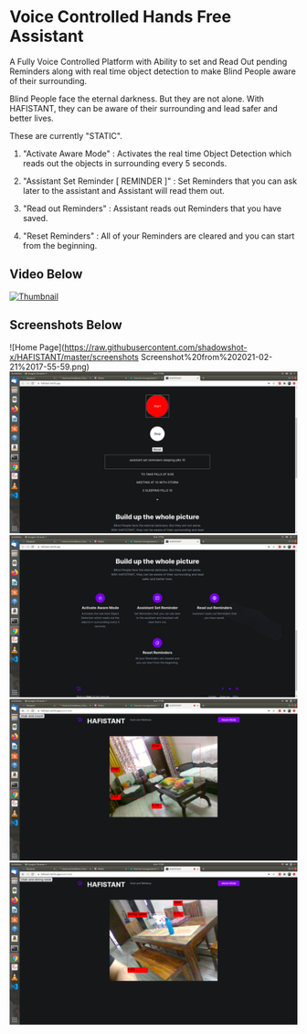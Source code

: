 # Voice Controlled Hands Free Assistant

A Fully Voice Controlled Platform with Ability to set and Read Out pending Reminders along with real time object detection to make Blind People aware of their surrounding.

Blind People face the eternal darkness. But they are not alone. With HAFISTANT, they can be aware of their surrounding and lead safer and better lives.

These are currently "STATIC".

1. "Activate Aware Mode" : Activates the real time Object Detection which reads out the objects in surrounding every 5 seconds.

2. "Assistant Set Reminder [ REMINDER ]" : Set Reminders that you can ask later to the assistant and Assistant will read them out.

3. "Read out Reminders" : Assistant reads out Reminders that you have saved.

4. "Reset Reminders" : All of your Reminders are cleared and you can start from the beginning.

## Video Below
[![Thumbnail](https://img.youtube.com/vi/H-M6rFMxidw/0.jpg)](https://www.youtube.com/watch?v=H-M6rFMxidw)


## Screenshots Below
![Home Page](https://raw.githubusercontent.com/shadowshot-x/HAFISTANT/master/screenshots Screenshot%20from%202021-02-21%2017-55-59.png)
![Voice Control](https://raw.githubusercontent.com/shadowshot-x/HAFISTANT/master/screenshots/Screenshot%20from%202021-02-21%2017-56-50.png)
![Commands](https://raw.githubusercontent.com/shadowshot-x/HAFISTANT/master/screenshots/Screenshot%20from%202021-02-21%2017-56-54.png)
![Object Detection Demo 1](https://raw.githubusercontent.com/shadowshot-x/HAFISTANT/master/screenshots/Screenshot%20from%202021-02-21%2017-58-44.png)
![Object Detection Demo 2](https://raw.githubusercontent.com/shadowshot-x/HAFISTANT/master/screenshots/Screenshot%20from%202021-02-21%2017-59-06.png)
